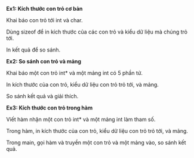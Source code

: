 **Ex1: Kích thước con trỏ cơ bản**

Khai báo con trỏ tới int và char.

Dùng sizeof để in kích thước của các con trỏ và kiểu dữ liệu mà chúng trỏ tới.

In kết quả để so sánh.

**Ex2: So sánh con trỏ và mảng**

Khai báo một con trỏ int* và một mảng int có 5 phần tử.

In kích thước của con trỏ, kiểu dữ liệu con trỏ trỏ tới, và mảng.

So sánh kết quả và giải thích.

**Ex3: Kích thước con trỏ trong hàm**


Viết hàm nhận một con trỏ int* và một mảng int làm tham số.

Trong hàm, in kích thước của con trỏ, kiểu dữ liệu con trỏ trỏ tới, và mảng.

Trong main, gọi hàm và truyền một con trỏ và một mảng vào, so sánh kết quả.